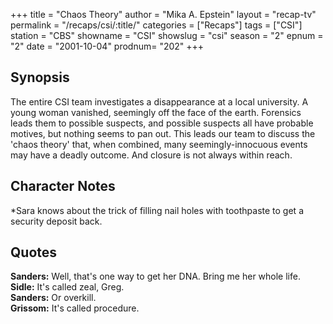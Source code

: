 +++
title = "Chaos Theory"
author = "Mika A. Epstein"
layout = "recap-tv"
permalink = "/recaps/csi/:title/"
categories = ["Recaps"]
tags = ["CSI"]
station = "CBS"
showname = "CSI"
showslug = "csi"
season = "2"
epnum = "2"
date = "2001-10-04"
prodnum= "202"
+++

## Synopsis

The entire CSI team investigates a disappearance at a local university. A young woman vanished, seemingly off the face of the earth. Forensics leads them to possible suspects, and possible suspects all have probable motives, but nothing seems to pan out. This leads our team to discuss the 'chaos theory' that, when combined, many seemingly-innocuous events may have a deadly outcome. And closure is not always within reach.

## Character Notes

*Sara knows about the trick of filling nail holes with toothpaste to get a security deposit back.

## Quotes

**Sanders:** Well, that's one way to get her DNA. Bring me her whole life.  
**Sidle:** It's called zeal, Greg.  
**Sanders:** Or overkill.  
**Grissom:** It's called procedure.


